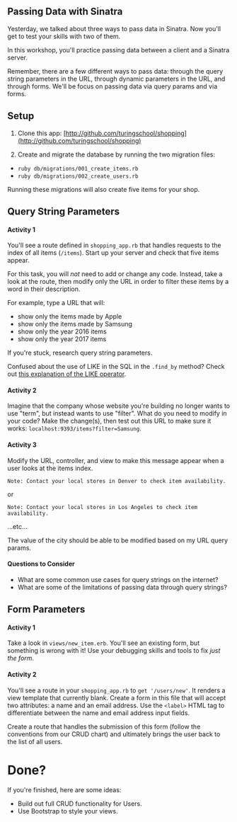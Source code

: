 ## Passing Data with Sinatra

Yesterday, we talked about three ways to pass data in Sinatra. Now you'll get to test your skills with two of them. 

In this workshop, you'll practice passing data between a client and a Sinatra server.

Remember, there are a few different ways to pass data: through the query string parameters in the URL, through dynamic parameters in the URL, and through forms. We'll be focus on passing data via query params and via forms.

## Setup

1) Clone this app: [http://github.com/turingschool/shopping](http://github.com/turingschool/shopping)

2) Create and migrate the database by running the two migration files:

* `ruby db/migrations/001_create_items.rb`
* `ruby db/migrations/002_create_users.rb`

Running these migrations will also create five items for your shop. 

## Query String Parameters

#### Activity 1

You'll see a route defined in `shopping_app.rb` that handles requests to the index of all items (`/items`). Start up your server and check that five items appear. 

For this task, you will *not* need to add or change any code. Instead, take a look at the route, then modify only the URL in order to filter these items by a word in their description. 

For example, type a URL that will:

* show only the items made by Apple
* show only the items made by Samsung
* show only the year 2016 items
* show only the year 2017 items

If you're stuck, research query string parameters. 

Confused about the use of LIKE in the SQL in the `.find_by` method? Check out [this explanation of the LIKE operator](https://www.tutorialspoint.com/sqlite/sqlite_like_clause.htm). 

#### Activity 2

Imagine that the company whose website you're building no longer wants to use "term", but instead wants to use "filter". What do you need to modify in your code? Make the change(s), then test out this URL to make sure it works: `localhost:9393/items?filter=Samsung`. 

#### Activity 3

Modify the URL, controller, and view to make this message appear when a user looks at the items index. 

`Note: Contact your local stores in Denver to check item availability.`

or

`Note: Contact your local stores in Los Angeles to check item availability.`

...etc...

The value of the city should be able to be modified based on my URL query params. 

#### Questions to Consider

* What are some common use cases for query strings on the internet? 
* What are some of the limitations of passing data through query strings? 

## Form Parameters

#### Activity 1

Take a look in `views/new_item.erb`. You'll see an existing form, but something is wrong with it! Use your debugging skills and tools to fix *just the form*. 

#### Activity 2

You'll see a route in your `shopping_app.rb` to `get '/users/new'`. It renders a view template that currently blank. Create a form in this file that will accept two attributes: a name and an email address. Use the `<label>` HTML tag to differentiate between the name and email address input fields. 

Create a route that handles the submission of this form (follow the conventions from our CRUD chart) and ultimately brings the user back to the list of all users. 

# Done?

If you're finished, here are some ideas:

* Build out full CRUD functionality for Users.  
* Use Bootstrap to style your views. 
